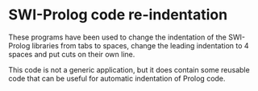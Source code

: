 # SWI-Prolog code re-indentation

These  programs  have  been  used  to  change  the  indentation  of  the
SWI-Prolog libraries from tabs to spaces, change the leading indentation
to 4 spaces and put cuts on their own line.

This code is not  a  generic  application,   but  it  does  contain some
reusable code that can be  useful   for  automatic indentation of Prolog
code.
